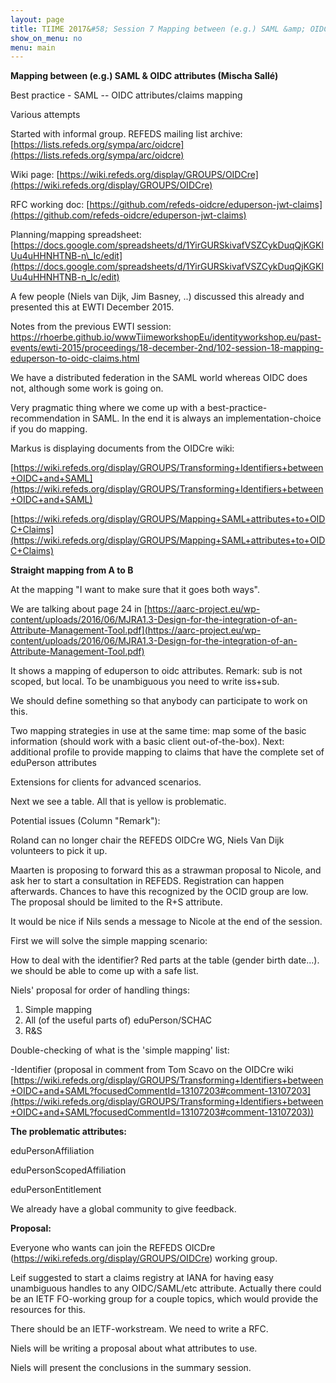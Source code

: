 ```yaml
---
layout: page
title: TIIME 2017&#58; Session 7 Mapping between (e.g.) SAML &amp; OIDC attributes (11:30/Room A11)
show_on_menu: no
menu: main
---
```


**Mapping between (e.g.) SAML &amp; OIDC attributes (Mischa Sallé)**

Best practice - SAML -- OIDC attributes/claims mapping

Various attempts

Started with informal group.   REFEDS mailing list archive: [https://lists.refeds.org/sympa/arc/oidcre](https://lists.refeds.org/sympa/arc/oidcre)

Wiki page: [https://wiki.refeds.org/display/GROUPS/OIDCre](https://wiki.refeds.org/display/GROUPS/OIDCre)

RFC working doc: [https://github.com/refeds-oidcre/eduperson-jwt-claims](https://github.com/refeds-oidcre/eduperson-jwt-claims)

Planning/mapping spreadsheet: [https://docs.google.com/spreadsheets/d/1YirGURSkivafVSZCykDuqQjKGKlUu4uHHNHTNB-n\_Ic/edit](https://docs.google.com/spreadsheets/d/1YirGURSkivafVSZCykDuqQjKGKlUu4uHHNHTNB-n_Ic/edit)

A few people (Niels van Dijk, Jim Basney, ..) discussed this already and presented this at EWTI December 2015.

Notes from the previous EWTI session: https://rhoerbe.github.io/wwwTiimeworkshopEu/identityworkshop.eu/past-events/ewti-2015/proceedings/18-december-2nd/102-session-18-mapping-eduperson-to-oidc-claims.html

We have a distributed federation in the SAML world whereas OIDC does not, although some work is going on.

Very pragmatic thing where we come up with a best-practice-recommendation in SAML. In the end it is always an implementation-choice if you do mapping.

Markus is displaying documents from the OIDCre wiki:

[https://wiki.refeds.org/display/GROUPS/Transforming+Identifiers+between+OIDC+and+SAML](https://wiki.refeds.org/display/GROUPS/Transforming+Identifiers+between+OIDC+and+SAML)

[https://wiki.refeds.org/display/GROUPS/Mapping+SAML+attributes+to+OIDC+Claims](https://wiki.refeds.org/display/GROUPS/Mapping+SAML+attributes+to+OIDC+Claims)

**Straight mapping from A to B**

At the mapping &quot;I want to make sure that it goes both ways&quot;.

We are talking about page 24 in [https://aarc-project.eu/wp-content/uploads/2016/06/MJRA1.3-Design-for-the-integration-of-an-Attribute-Management-Tool.pdf](https://aarc-project.eu/wp-content/uploads/2016/06/MJRA1.3-Design-for-the-integration-of-an-Attribute-Management-Tool.pdf)

It shows a mapping of eduperson to oidc attributes. Remark: sub is not scoped, but local. To be unambiguous you need to write iss+sub.

We should define something so that anybody can participate to work on this.

Two mapping strategies in use at the same time: map some of the basic information (should work with a basic client out-of-the-box). Next: additional profile to provide mapping to claims that have the complete set of eduPerson attributes

Extensions for clients for advanced scenarios.

Next we see a table. All that is yellow is problematic.

Potential issues (Column &quot;Remark&quot;):

Roland can no longer chair the REFEDS OIDCre WG, Niels Van Dijk volunteers to pick it up.

Maarten is proposing to forward this as a strawman proposal to Nicole, and ask her to start a consultation in REFEDS. Registration can happen afterwards. Chances to have this recognized by the OCID group are low. The proposal should be limited to the R+S attribute.

It would be nice if Nils sends a message to Nicole at the end of the session.

First we will solve the simple mapping scenario:

How to deal with the identifier? Red parts at the table (gender birth date...). we should be able to come up with a safe list.

Niels&#39; proposal for order of handling things:

1. Simple mapping
2. All (of the useful parts of) eduPerson/SCHAC
3.  R&amp;S

Double-checking of what is the &#39;simple mapping&#39; list:

-Identifier (proposal in comment from Tom Scavo on the OIDCre wiki [https://wiki.refeds.org/display/GROUPS/Transforming+Identifiers+between+OIDC+and+SAML?focusedCommentId=13107203#comment-13107203](https://wiki.refeds.org/display/GROUPS/Transforming+Identifiers+between+OIDC+and+SAML?focusedCommentId=13107203#comment-13107203))

**The problematic attributes:**

eduPersonAffiliation

eduPersonScopedAffiliation

eduPersonEntitlement

We already have a global community to give feedback.

**Proposal:**

Everyone who wants can join the REFEDS OICDre (https://wiki.refeds.org/display/GROUPS/OIDCre) working group.

Leif suggested to start a claims registry at IANA for having easy unambiguous handles to any OIDC/SAML/etc attribute. Actually there could be an IETF FO-working group for a couple topics, which would provide the resources for this.

There should be an IETF-workstream. We need to write a RFC.

Niels will be writing a proposal about what attributes to use.

Niels will present the conclusions in the summary session.
